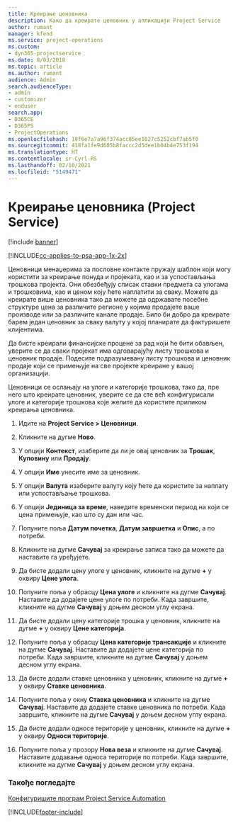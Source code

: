 ```yaml
---
title: Креирање ценовника
description: Како да креирате ценовник у апликацији Project Service
author: rumant
manager: kfend
ms.service: project-operations
ms.custom:
- dyn365-projectservice
ms.date: 8/03/2018
ms.topic: article
ms.author: rumant
audience: Admin
search.audienceType:
- admin
- customizer
- enduser
search.app:
- D365CE
- D365PS
- ProjectOperations
ms.openlocfilehash: 18f6e7a7a96f374acc85ee1027c5252cbf7ab5f0
ms.sourcegitcommit: 418fa1fe9d605b8faccc2d5dee1b04b4e753f194
ms.translationtype: HT
ms.contentlocale: sr-Cyrl-RS
ms.lasthandoff: 02/10/2021
ms.locfileid: "5149471"
---
```

# <a name="create-a-price-list-project-service"></a>Креирање ценовника (Project Service)

[!include [banner](../includes/psa-now-project-operations.md)]

[!INCLUDE[cc-applies-to-psa-app-1x-2x](../includes/cc-applies-to-psa-app-1x-2x.md)]

Ценовници менаџерима за пословне контакте пружају шаблон који могу користити за креирање понуда и пројеката, као и за успостављања трошкова пројекта. Они обезбеђују списак ставки предмета са улогама и трошковима, као и ценом коју ћете наплатити за сваку. Можете да креирате више ценовника тако да можете да одржавате посебне структуре цена за различите регионе у којима продајете ваше производе или за различите канале продаје. Било би добро да креирате барем један ценовник за сваку валуту у којој планирате да фактуришете клијентима.  
  
Да бисте креирали финансијске процене за рад који ће бити обављен, уверите се да сваки пројекат има одговарајућу листу трошкова и ценовник продаје. Подесите подразумевану листу трошкова и ценовник продаје који се примењује на све пројекте креиране у вашој организацији.  
  
Ценовници се ослањају на улоге и категорије трошкова, тако да, пре него што креирате ценовник, уверите се да сте већ конфигурисали улоге и категорије трошкова које желите да користите приликом креирања ценовника.  
  
1.  Идите на **Project Service > Ценовници**.  
  
2.  Кликните на дугме **Ново**.  
  
3.  У опцији **Контекст**, изаберите да ли је овај ценовник за **Трошак**, **Куповину** или **Продају**.  
  
4.  У опцији **Име** унесите име за ценовник.  
  
5.  У опцији **Валута** изаберите валуту коју ћете да користите за наплату или успостављање трошкова.  
  
6.  У опцији **Јединица за време**, наведите временски период на који се цена примењује, као што су дан или час.  
  
7.  Попуните поља **Датум почетка**, **Датум завршетка** и **Опис**, а по потреби.  
  
8.  Кликните на дугме **Сачувај** за креирање записа тако да можете да наставите га уређујете.  
  
9. Да бисте додали цену улоге у ценовник, кликните на дугме **+** у оквиру **Цене улога**.  
  
10. Попуните поља у обрасцу **Цена улоге** и кликните на дугме **Сачувај**. Наставите да додајете цене улоге по потреби. Када завршите, кликните на дугме **Сачувај** у доњем десном углу екрана.  
  
11. Да бисте додали цену категорије трошка у ценовник, кликните на дугме **+** у оквиру **Цене категорија**.  
  
12. Попуните поља у обрасцу **Цена категорије трансакције** и кликните на дугме **Сачувај**. Наставите да додајете цене категорија по потреби. Када завршите, кликните на дугме **Сачувај** у доњем десном углу екрана.  
  
13. Да бисте додали ставке ценовника у ценовник, кликните на дугме **+** у оквиру **Ставке ценовника**.  
  
14. Попуните поља у окну **Ставка ценовника** и кликните на дугме **Сачувај**. Наставите да додајете ставке ценовника по потреби. Када завршите, кликните на дугме **Сачувај** у доњем десном углу екрана.  
  
15. Да бисте додали односе територије у ценовник, кликните на дугме **+** у оквиру **Односи територије**.  
  
16. Попуните поља у прозору **Нова веза** и кликните на дугме **Сачувај**. Наставите додавање односа територије по потреби. Када завршите, кликните на дугме **Сачувај** у доњем десном углу екрана.  
  
### <a name="see-also"></a>Такође погледајте  
 [Конфигуришите програм Project Service Automation](../psa/configure.md)


[!INCLUDE[footer-include](../includes/footer-banner.md)]